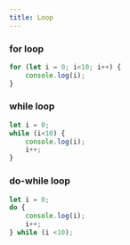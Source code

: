 ```yaml
---
title: Loop
---
```


### for loop
```js
for (let i = 0; i<10; i++) {
    console.log(i);
}
```

### while loop
```js
let i = 0;
while (i<10) {
    console.log(i);
    i++;
}
```

### do-while loop
```js
let i = 0;
do {
    console.log(i);
    i++;
} while (i <10);
```
